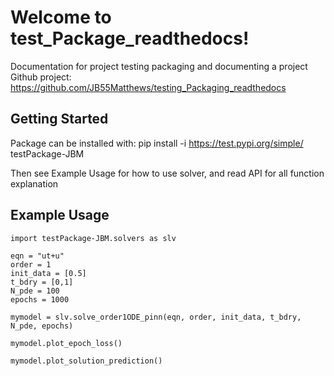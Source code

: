 # Welcome to test_Package_readthedocs!

Documentation for project testing packaging and documenting a project
Github project: https://github.com/JB55Matthews/testing_Packaging_readthedocs 

## Getting Started

Package can be installed with: pip install -i https://test.pypi.org/simple/ testPackage-JBM

Then see Example Usage for how to use solver, and read API for all function explanation

## Example Usage

    import testPackage-JBM.solvers as slv

    eqn = "ut+u"
    order = 1
    init_data = [0.5]
    t_bdry = [0,1]
    N_pde = 100
    epochs = 1000

    mymodel = slv.solve_order1ODE_pinn(eqn, order, init_data, t_bdry, N_pde, epochs)

    mymodel.plot_epoch_loss()

    mymodel.plot_solution_prediction()
